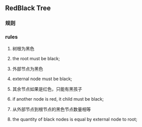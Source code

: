 ## RedBlack Tree

### 规则

### rules

1. 树根为黑色

1. the root must be black;

2. 外部节点为黑色

2. external node must be black;

3. 其余节点如果是红色，只能有黑孩子

3. if another node is red, it child must be black;

4. 从外部节点到根节点的黑色节点数量相等

4. the quantity of black nodes is equal by external node to root;